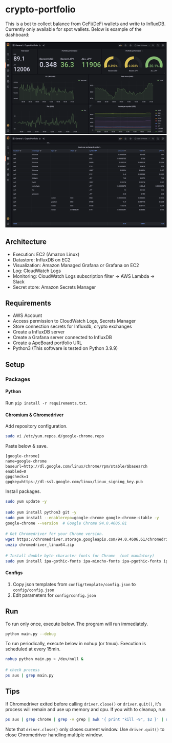 # crypto-portfolio

This is a bot to collect balance from CeFi/DeFi wallets and write to InfluxDB. Currently only available for spot wallets. Below is example of the dashboard:

![Grafana Dashboard 1](image/grafana-dashboard-1.png)
![Grafana Dashboard 2](image/grafana-dashboard-2.png)

## Architecture

- Execution: EC2 (Amazon Linux)
- Datastore: InfluxDB on EC2
- Visualization: Amazon Managed Grafana or Grafana on EC2
- Log: CloudWatch Logs
- Monitoring: CloudWatch Logs subscription filter -> AWS Lambda -> Slack
- Secret store: Amazon Secrets Manager

## Requirements

- AWS Account
- Access permission to CloudWatch Logs, Secrets Manager
- Store connection secrets for Influxdb, crypto exchanges
- Create a InfluxDB server
- Create a Grafana server connected to InfluxDB
- Create a ApeBoard portfolio URL
- Python3 (This software is tested on Python 3.9.9)

## Setup

### Packages

#### Python

Run `pip install -r requirements.txt`.

#### Chromium & Chromedriver

Add repository configuration.

```bash
sudo vi /etc/yum.repos.d/google-chrome.repo
```

Paste below & save.

```repo
[google-chrome]
name=google-chrome
baseurl=http://dl.google.com/linux/chrome/rpm/stable/$basearch
enabled=0
gpgcheck=1
gpgkey=https://dl-ssl.google.com/linux/linux_signing_key.pub
```

Install packages.

```bash
sudo yum update -y

sudo yum install python3 git -y
sudo yum install --enablerepo=google-chrome google-chrome-stable -y
google-chrome --version  # Google Chrome 94.0.4606.81

# Get Chromedriver for your Chrome version.
wget https://chromedriver.storage.googleapis.com/94.0.4606.61/chromedriver_linux64.zip
unzip chromedriver_linux64.zip

# Install double byte character fonts for Chrome  (not mandatory)
sudo yum install ipa-gothic-fonts ipa-mincho-fonts ipa-pgothic-fonts ipa-pmincho-fonts -y
```

#### Configs

1. Copy json templates from `config/template/config.json` to `config/config.json`
2. Edit parameters for `config/config.json`

## Run

To run only once, execute below. The program will run immediately. 

```bash
python main.py --debug
```

To run periodically, execute below in nohup (or tmux). Execution is scheduled at every 15min.

```bash
nohup python main.py > /dev/null &

# check process
ps aux | grep main.py
```

## Tips

If Chromedriver exited before calling `driver.close()` or `driver.quit()`, it's process will remain and use up memory and cpu. If you with to cleanup, run

```bash
ps aux | grep chrome | grep -v grep | awk '{ print "kill -9", $2 }' | sh
```

Note that `driver.close()` only closes current window. Use `driver.quit()` to close Chromedriver handling multiple window.
